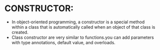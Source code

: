 # CONSTRUCTOR:
- In object-oriented programming, a constructor is a special method within a class that is 
  automatically called when an object of that class is created.
- Class constructor are very similar to functions.you can add parameters with type annotations, 
  default value, and overloads. 
